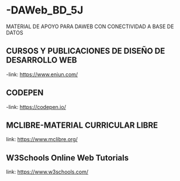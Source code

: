 # -DAWeb_BD_5J
MATERIAL DE APOYO PARA DAWEB CON CONECTIVIDAD A BASE DE DATOS

## CURSOS Y PUBLICACIONES DE DISEÑO DE DESARROLLO WEB
-link: https://www.eniun.com/
## CODEPEN 
-link: https://codepen.io/
## MCLIBRE-MATERIAL CURRICULAR LIBRE
link: https://www.mclibre.org/
## W3Schools Online Web Tutorials
link: https://www.w3schools.com/
